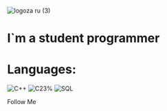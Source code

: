 ![logoza ru (3)](https://user-images.githubusercontent.com/107112651/208922419-3a8955f0-e340-4547-a758-c34ca6866700.png)


# I`m a student programmer

# Languages:



![C++](https://img.shields.io/badge/-C++-f7ebf9?style=for-the-badge&logo=C%2b%2b&logoColor=6296CC)
![C23%](https://img.shields.io/badge/-C++-f7ebf9?style=for-the-badge&logo=C%2b%2b&logoColor=6296CC)
![SQL](https://img.shields.io/badge/-SQL-f7ebf9?style=for-the-badge&logo=SQLite&logoColor=2e93d3)


Follow Me
